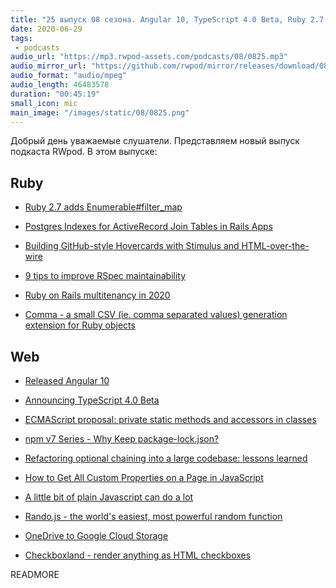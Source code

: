 ```yaml
---
title: "25 выпуск 08 сезона. Angular 10, TypeScript 4.0 Beta, Ruby 2.7 adds Enumerable#filter_map, Comma, Rando.js, Checkboxland и прочее"
date: 2020-06-29
tags:
 - podcasts
audio_url: "https://mp3.rwpod-assets.com/podcasts/08/0825.mp3"
audio_mirror_url: "https://github.com/rwpod/mirror/releases/download/08.25/0825.mp3"
audio_format: "audio/mpeg"
audio_length: 46483578
duration: "00:45:19"
small_icon: mic
main_image: "/images/static/08/0825.png"
---
```


Добрый день уважаемые слушатели. Представляем новый выпуск подкаста RWpod. В этом выпуске:

## Ruby

 - [Ruby 2.7 adds Enumerable#filter_map](https://blog.bigbinary.com/2020/05/08/ruby-2-7-adds-enumerable-filter-map.html)
 - [Postgres Indexes for ActiveRecord Join Tables in Rails Apps](https://pawelurbanek.com/rails-postgres-join-indexes)
 - [Building GitHub-style Hovercards with Stimulus and HTML-over-the-wire](https://boringrails.com/articles/hovercards-stimulus/)


 - [9 tips to improve RSpec maintainability](https://medium.com/swlh/9-tips-to-write-better-rspec-5569b45fb1a1)
 - [Ruby on Rails multitenancy in 2020](https://realptsdengineer.com/ruby-on-rails-multitenancy-in-2020/)
 - [Comma - a small CSV (ie. comma separated values) generation extension for Ruby objects](https://github.com/comma-csv/comma)

## Web

 - [Released Angular 10](https://blog.angular.io/version-10-of-angular-now-available-78960babd41)
 - [Announcing TypeScript 4.0 Beta](https://devblogs.microsoft.com/typescript/announcing-typescript-4-0-beta/)
 - [ECMAScript proposal: private static methods and accessors in classes](https://2ality.com/2020/06/private-static-methods-accessors-in-classes.html)
 - [npm v7 Series - Why Keep package-lock.json?](https://blog.npmjs.org/post/621733939456933888/npm-v7-series-why-keep-package-lockjson)
 - [Refactoring optional chaining into a large codebase: lessons learned](https://lea.verou.me/2020/06/refactoring-optional-chaining-into-a-large-codebase-lessons-learned/)


 - [How to Get All Custom Properties on a Page in JavaScript](https://css-tricks.com/how-to-get-all-custom-properties-on-a-page-in-javascript/)
 - [A little bit of plain Javascript can do a lot](https://jvns.ca/blog/2020/06/19/a-little-bit-of-plain-javascript-can-do-a-lot/)
 - [Rando.js - the world's easiest, most powerful random function](https://randojs.com/)
 - [OneDrive to Google Cloud Storage](https://github.com/mehmetsefabalik/onedrive-to-gcs)
 - [Checkboxland - render anything as HTML checkboxes](https://www.bryanbraun.com/checkboxland/)


READMORE
